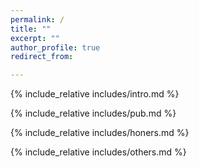 ```yaml
---
permalink: /
title: ""
excerpt: ""
author_profile: true
redirect_from: 

---
```

<span class='anchor' id='about-me'></span>
{% include_relative includes/intro.md %}

{% include_relative includes/pub.md %}

{% include_relative includes/honers.md %}

{% include_relative includes/others.md %}
